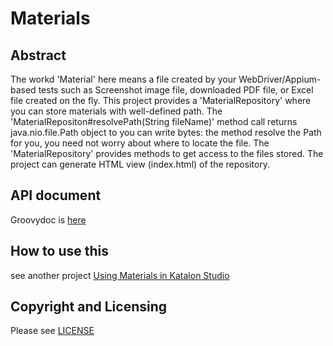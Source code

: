 Materials
====

## Abstract

The workd 'Material' here means a file created by your WebDriver/Appium-based tests such as Screenshot image file, downloaded PDF file, or Excel file created on the fly. This project provides a 'MaterialRepository' where you can store materials with well-defined path. The 'MaterialRepositon#resolvePath(String fileName)' method call returns java.nio.file.Path object to you can write bytes: the method resolve the Path for you, you need not worry about where to locate the file. The 'MaterialRepository' provides methods to get access to the files stored. The project can generate HTML view (index.html) of the repository.

## API document

Groovydoc is [here](https://kazurayam.github.io/Materials/)

## How to use this

see another project [Using Materials in Katalon Studio](https://github.com/kazurayam/UsingMaterialsInKatalonStudio)

## Copyright and Licensing

Please see [LICENSE](./LICENSE)
